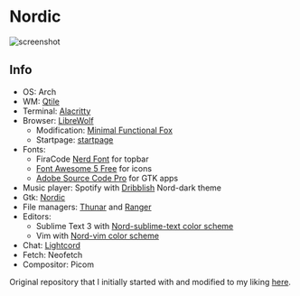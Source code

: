 # Nordic

![screenshot](https://user-images.githubusercontent.com/56262573/112332098-5d754a80-8cb1-11eb-8f76-1024990a4faf.jpg)

## Info
- OS: Arch
- WM: [Qtile](https://github.com/qtile/qtile)
- Terminal: [Alacritty](https://github.com/alacritty/alacritty)
- Browser: [LibreWolf](https://librewolf-community.gitlab.io/)
  - Modification: [Minimal Functional Fox](https://github.com/mut-ex/minimal-functional-fox)
  - Startpage: [startpage](https://github.com/deepjyoti30/startpage)
- Fonts:
  - FiraCode [Nerd Font](https://github.com/ryanoasis/nerd-fonts) for topbar
  - [Font Awesome 5 Free](https://fontawesome.com/) for icons
  - [Adobe Source Code Pro](https://aur.archlinux.org/packages/adobe-source-pro-fonts/) for GTK apps
- Music player: Spotify with [Dribblish](https://github.com/morpheusthewhite/spicetify-themes/tree/master/Dribbblish) Nord-dark theme
- Gtk: [Nordic](https://github.com/EliverLara/Nordic)
- File managers: [Thunar](https://wiki.archlinux.org/index.php/Thunar) and [Ranger](https://wiki.archlinux.org/index.php/Ranger)
- Editors:
  - Sublime Text 3 with [Nord-sublime-text color scheme](https://github.com/arcticicestudio/nord-sublime-text)
  - Vim with [Nord-vim color scheme](https://github.com/arcticicestudio/nord-vim)
- Chat: [Lightcord](https://github.com/Lightcord/Lightcord)
- Fetch: Neofetch
- Compositor: Picom

Original repository that I initially started with and modified to my liking [here](https://github.com/Barbarossa93/Genome).
